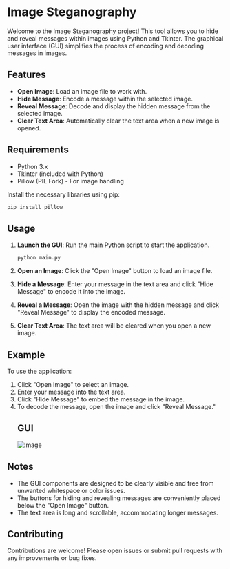 

# Image Steganography

Welcome to the Image Steganography project! This tool allows you to hide and reveal messages within images using Python and Tkinter. The graphical user interface (GUI) simplifies the process of encoding and decoding messages in images.

## Features

- **Open Image**: Load an image file to work with.
- **Hide Message**: Encode a message within the selected image.
- **Reveal Message**: Decode and display the hidden message from the selected image.
- **Clear Text Area**: Automatically clear the text area when a new image is opened.

## Requirements

- Python 3.x
- Tkinter (included with Python)
- Pillow (PIL Fork) - For image handling

Install the necessary libraries using pip:

```bash
pip install pillow
```

## Usage

1. **Launch the GUI**: Run the main Python script to start the application.

    ```bash
    python main.py
    ```

2. **Open an Image**: Click the "Open Image" button to load an image file.

3. **Hide a Message**: Enter your message in the text area and click "Hide Message" to encode it into the image.

4. **Reveal a Message**: Open the image with the hidden message and click "Reveal Message" to display the encoded message.

5. **Clear Text Area**: The text area will be cleared when you open a new image.


## Example

To use the application:

1. Click "Open Image" to select an image.
2. Enter your message into the text area.
3. Click "Hide Message" to embed the message in the image.
4. To decode the message, open the image and click "Reveal Message."
   ## GUI
   ![image](https://github.com/user-attachments/assets/4551ec44-dcbf-4634-b6be-dc58c02cdcca)

## Notes

- The GUI components are designed to be clearly visible and free from unwanted whitespace or color issues.
- The buttons for hiding and revealing messages are conveniently placed below the "Open Image" button.
- The text area is long and scrollable, accommodating longer messages.

## Contributing

Contributions are welcome! Please open issues or submit pull requests with any improvements or bug fixes.
